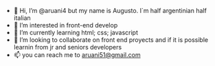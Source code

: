 - 👋 Hi, I’m @aruani4 but my name is Augusto. I`m half argentinian half italian
- 👀 I’m interested in front-end develop
- 🌱 I’m currently learning html; css; javascript
- 💞️ I’m looking to collaborate on front end proyects and if it is possible learnin from jr and seniors developers 
- 📫 you can reach me to aruani51@gmail.com


<!---
aruani4/aruani4 is a ✨ special ✨ repository because its `README.md` (this file) appears on your GitHub profile.
You can click the Preview link to take a look at your changes.
--->
